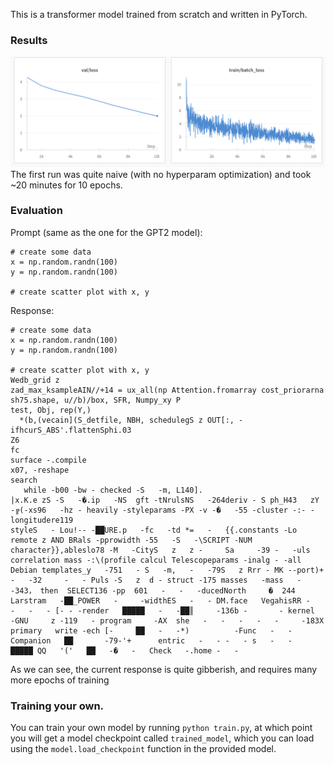 This is a transformer model trained from scratch and written in PyTorch.

### Results
![alt text](image.png)
The first run was quite naive (with no hyperparam optimization) and took ~20 minutes for 10 epochs.

### Evaluation
Prompt (same as the one for the GPT2 model):
```
# create some data
x = np.random.randn(100)
y = np.random.randn(100)

# create scatter plot with x, y
```

Response:
```
# create some data
x = np.random.randn(100)
y = np.random.randn(100)

# create scatter plot with x, y
Wedb_grid z
zad_max_ksampleAIN//+14 = ux_all(np Attention.fromarray cost_priorarna
sh75.shape, u//b)/box, SFR, Numpy_xy P
test, Obj, rep(Y,)
  *(b,(vecain](S_detfile, NBH, schedulegS z OUT[:, -ifhcurS_ABS'.flattenSphi.03
Z6
fc
surface -.compile
x07, -reshape
search
   while -b00 -bw - checked -S   -m, L140].
|x.K.e zS -S   -�.ip   -NS  gft -tNrulsNS   -264deriv - S ph_H43   zY   -╔(-xs96   -hz - heavily -styleparams -PX -v -�   -55 -cluster -:- - longitudere119
styleS   - Lou!-- -██URE.p   -fc   -td *=   -   {{.constants -Lo remote z AND BRals -pprowidth -55   -S   -\SCRIPT -NUM     character}},ableslo78 -M   -CityS   z   z -     Sa     -39 -   -uls   correlation mass -:\(profile calcul Telescopeparams -inalg - -all Debian templates_y   -751   - S   -m,   -   -79S   z Rrr - MK --port)+   -   -32     -   - Puls -S   z	d - struct -175 masses   -mass   -   -343， then  SELECT136 -pp  601   -   -   -ducedNorth     �  244 Larstram   -██_POWER   -     -widthES   -   - DM.face   VegahisRR -   -   -   - [- - -render   █████   -   -██║     -136b -       - kernel   -GNU     z -119   - program     -AX  she   -   -   -   -   -     -183X     primary   write -ech [-     ██   -   -*)          -Func   -   -   Companion   ██       -79-'+      entric   -   - -   - s   -   -   █████ QQ   '('   ██   -�   -   Check   -.home -   -  
```

As we can see, the current response is quite gibberish, and requires many more epochs of training

### Training your own.
You can train your own model by running `python train.py`, at which point you will get a model checkpoint called `trained_model`, which you can load using the `model.load_checkpoint` function in the provided model.